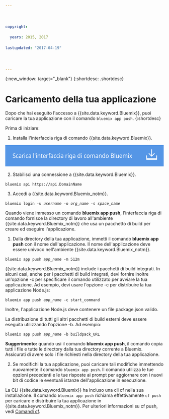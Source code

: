 ```yaml
---



copyright:

  years: 2015, 2017

lastupdated: "2017-04-19"



---
```


{:new_window: target="_blank"}
{:shortdesc: .shortdesc}

# Caricamento della tua applicazione

Dopo che hai eseguito l'accesso a {{site.data.keyword.Bluemix}}, puoi caricare la tua applicazione con il comando `bluemix app push`.
{:shortdesc}

Prima di iniziare:
  1. Installa l'interfaccia riga di comando {{site.data.keyword.Bluemix}}.

  <a class="xref" href="http://clis.ng.bluemix.net/ui/home.html" target="_blank" title="(Si apre in una nuova scheda o finestra)"><img class="image" src="images/btn_bx_commandline.svg" alt="Scarica l'interfaccia riga di comando {{site.data.keyword.Bluemix}}" /> </a>

  2. Stabilisci una connessione a {{site.data.keyword.Bluemix}}.

  <pre class="pre"><code class="hljs">bluemix api https://api.<span class="keyword" data-hd-keyref="DomainName">DomainName</span></code></pre>

  3. Accedi a {{site.data.keyword.Bluemix_notm}}.

  <pre class="pre"><code class="hljs">bluemix login -u <var class="keyword varname" data-hd-keyref="user_ID">username</var> -o <var class="keyword varname" data-hd-keyref="org_name">org_name</var> -s <var class="keyword varname" data-hd-keyref="space_name">space_name</var></code></pre>

Quando viene immesso un comando **bluemix app push**, l'interfaccia riga di comando fornisce la directory di lavoro all'ambiente {{site.data.keyword.Bluemix_notm}} che usa un pacchetto di build per creare ed eseguire l'applicazione.

  1. Dalla directory della tua applicazione, immetti il comando **bluemix app push** con il nome dell'applicazione. Il nome dell'applicazione deve essere univoco nell'ambiente {{site.data.keyword.Bluemix_notm}}.

  <pre class="pre"><code class="hljs">bluemix app push <var class="keyword varname" data-hd-keyref="app_name">app_name</var> -m 512m</code></pre>

  {{site.data.keyword.Bluemix_notm}} include
i pacchetti di build integrati. In alcuni casi, anche per i pacchetti di build integrati, devi fornire inoltre un'opzione -c per specificare il comando utilizzato per avviare la tua applicazione. Ad esempio, devi usare l'opzione -c per distribuire la tua applicazione Node.js:

  <pre class="pre"><code class="hljs">bluemix app push <var class="keyword varname" data-hd-keyref="app_name">app_name</var> -c start_command</code></pre>

  Inoltre, l'applicazione Node.js deve contenere un file package.json valido.

  La distribuzione di tutti gli altri pacchetti di build esterni deve essere eseguita utilizzando l'opzione -b. Ad
esempio:

  <pre class="pre"><code class="hljs">bluemix app push <var class="keyword varname" data-hd-keyref="app_name">app_name</var> -b buildpack_URL</code></pre>

  **Suggerimento:** quando usi il comando **bluemix app push**, il comando copia tutti i file e tutte le directory dalla tua directory corrente a Bluemix. Assicurati di avere solo i file richiesti nella directory della tua applicazione.


  2. Se modifichi la tua applicazione, puoi caricare tali modifiche immettendo nuovamente il comando `bluemix app push`. Il comando utilizza le tue opzioni precedenti e le tue risposte ai prompt per aggiornare con i nuovi bit di codice le eventuali istanze dell'applicazione in esecuzione.

La CLI {{site.data.keyword.Bluemix}} ha incluso una cli cf nella sua installazione. Il comando `bluemix app push` richiama effettivamente `cf push` per caricare e distribuire la tua applicazione in {{site.data.keyword.Bluemix_notm}}. Per ulteriori informazioni su cf push, vedi [Comandi cf](/docs/cli/reference/cfcommands/index.html). 
